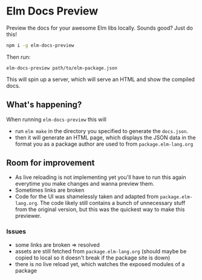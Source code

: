 # Elm Docs Preview

Preview the docs for your awesome Elm libs locally. Sounds good? Just do this!

```sh
npm i -g elm-docs-preview
```

Then run:

```
elm-docs-preview path/to/elm-package.json
```

This will spin up a server, which will serve an HTML and show the compiled docs.

## What's happening?

When running `elm-docs-preview` this will

- run `elm make` in the directory you specified to generate the `docs.json`.
- then it will generate an HTML page, which displays the JSON data in the format you as a package author are used to from `package.elm-lang.org`

## Room for improvement

- As live reloading is not implementing yet you'll have to run this again everytime you make changes and wanna preview them.
- Sometimes links are broken
- Code for the UI was shamelessly taken and adapted from `package.elm-lang.org`. The code likely still contains a bunch of unnecessary stuff from the original version, but this was the quickest way to make this previewer.

### Issues

- some links are broken => resolved
- assets are still fetched from `package.elm-lang.org` (should maybe be copied to local so it doesn't break if the package site is down)
- there is no live reload yet, which watches the exposed modules of a package
